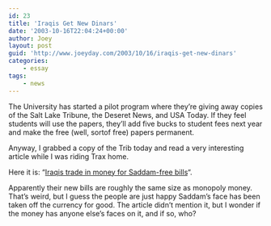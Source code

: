 ```yaml
---
id: 23
title: 'Iraqis Get New Dinars'
date: '2003-10-16T22:04:24+00:00'
author: Joey
layout: post
guid: 'http://www.joeyday.com/2003/10/16/iraqis-get-new-dinars'
categories:
    - essay
tags:
    - news
---
```


The University has started a pilot program where they’re giving away copies of the Salt Lake Tribune, the Deseret News, and USA Today. If they feel students will use the papers, they’ll add five bucks to student fees next year and make the free (well, sortof free) papers permanent.

Anyway, I grabbed a copy of the Trib today and read a very interesting article while I was riding Trax home.

Here it is: “[Iraqis trade in money for Saddam-free bills](http://www.sltrib.com/2003/Oct/10162003/nation_w/102344.asp)“.

Apparently their new bills are roughly the same size as monopoly money. That’s weird, but I guess the people are just happy Saddam’s face has been taken off the currency for good. The article didn’t mention it, but I wonder if the money has anyone else’s faces on it, and if so, who?